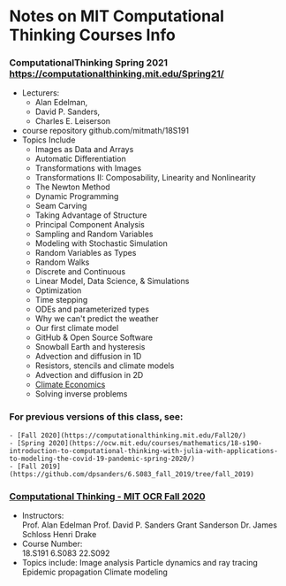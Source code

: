Notes on MIT Computational Thinking Courses Info
================================================

### ComputationalThinking Spring 2021 https://computationalthinking.mit.edu/Spring21/
- Lecturers: 
    - Alan Edelman, 
    - David P. Sanders, 
    - Charles E. Leiserson
- course repository github.com/mitmath/18S191
- Topics Include
    - Images as Data and Arrays
    - Automatic Differentiation
    - Transformations with Images
    - Transformations II: Composability, Linearity and Nonlinearity
    - The Newton Method
    - Dynamic Programming
    - Seam Carving
    - Taking Advantage of Structure
    - Principal Component Analysis
    - Sampling and Random Variables
    - Modeling with Stochastic Simulation
    - Random Variables as Types
    - Random Walks
    - Discrete and Continuous
    - Linear Model, Data Science, & Simulations
    - Optimization
    - Time stepping
    - ODEs and parameterized types
    - Why we can't predict the weather
    - Our first climate model
    - GitHub & Open Source Software
    - Snowball Earth and hysteresis
    - Advection and diffusion in 1D
    - Resistors, stencils and climate models
    - Advection and diffusion in 2D
    - [Climate Economics](https://computationalthinking.mit.edu/Spring21/notebooks/week14/inverse_climate_model.jl)
    - Solving inverse problems

### For previous versions of this class, see:
    - [Fall 2020](https://computationalthinking.mit.edu/Fall20/)
    - [Spring 2020](https://ocw.mit.edu/courses/mathematics/18-s190-introduction-to-computational-thinking-with-julia-with-applications-to-modeling-the-covid-19-pandemic-spring-2020/)
    - [Fall 2019](https://github.com/dpsanders/6.S083_fall_2019/tree/fall_2019)

### [Computational Thinking - MIT OCR Fall 2020](https://ocw.mit.edu/courses/18-s191-introduction-to-computational-thinking-fall-2020/)
- Instructors: 	
    Prof. Alan Edelman
    Prof. David P. Sanders
    Grant Sanderson
    Dr. James Schloss
    Henri Drake
- Course Number: 	
    18.S191
    6.S083
    22.S092
- Topics include:
    Image analysis
    Particle dynamics and ray tracing
    Epidemic propagation
    Climate modeling
